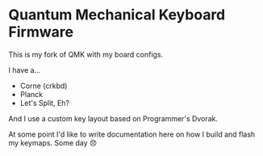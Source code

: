 # Quantum Mechanical Keyboard Firmware

This is my fork of QMK with my board configs.

I have a...

* Corne (crkbd)
* Planck
* Let's Split, Eh?

And I use a custom key layout based on Programmer's Dvorak.

At some point I'd like to write documentation here on how I build and flash my
keymaps. Some day 😞
